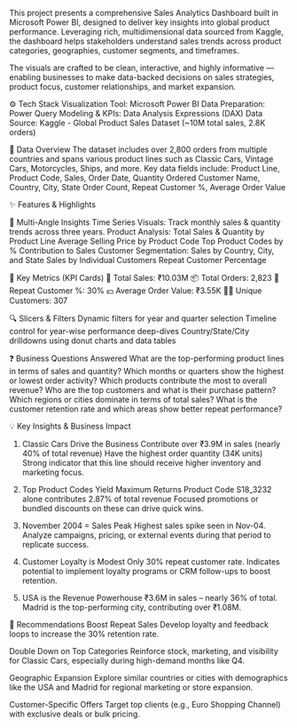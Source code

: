 This project presents a comprehensive Sales Analytics Dashboard built in Microsoft Power BI, designed to deliver key insights into global product performance. Leveraging rich, multidimensional data sourced from Kaggle, the dashboard helps stakeholders understand sales trends across product categories, geographies, customer segments, and timeframes.

The visuals are crafted to be clean, interactive, and highly informative — enabling businesses to make data-backed decisions on sales strategies, product focus, customer relationships, and market expansion.

⚙️ Tech Stack
Visualization Tool: Microsoft Power BI
Data Preparation: Power Query
Modeling & KPIs: Data Analysis Expressions (DAX)
Data Source: Kaggle - Global Product Sales Dataset (~10M total sales, 2.8K orders)

📁 Data Overview
The dataset includes over 2,800 orders from multiple countries and spans various product lines such as Classic Cars, Vintage Cars, Motorcycles, Ships, and more. Key data fields include:
Product Line, Product Code, Sales, Order Date, Quantity Ordered
Customer Name, Country, City, State
Order Count, Repeat Customer %, Average Order Value

✨ Features & Highlights

🧩 Multi-Angle Insights
Time Series Visuals: Track monthly sales & quantity trends across three years.
Product Analysis:
Total Sales & Quantity by Product Line
Average Selling Price by Product Code
Top Product Codes by % Contribution to Sales
Customer Segmentation:
Sales by Country, City, and State
Sales by Individual Customers
Repeat Customer Percentage

📌 Key Metrics (KPI Cards)
🧾 Total Sales: ₹10.03M
📦 Total Orders: 2,823
🔁 Repeat Customer %: 30%
💵 Average Order Value: ₹3.55K
🧍‍♂️ Unique Customers: 307

🔍 Slicers & Filters
Dynamic filters for year and quarter selection
Timeline control for year-wise performance deep-dives
Country/State/City drilldowns using donut charts and data tables

❓ Business Questions Answered
What are the top-performing product lines in terms of sales and quantity?
Which months or quarters show the highest or lowest order activity?
Which products contribute the most to overall revenue?
Who are the top customers and what is their purchase pattern?
Which regions or cities dominate in terms of total sales?
What is the customer retention rate and which areas show better repeat performance?

💡 Key Insights & Business Impact
1. Classic Cars Drive the Business
Contribute over ₹3.9M in sales (nearly 40% of total revenue)
Have the highest order quantity (34K units)
Strong indicator that this line should receive higher inventory and marketing focus.

2. Top Product Codes Yield Maximum Returns
Product Code S18_3232 alone contributes 2.87% of total revenue
Focused promotions or bundled discounts on these can drive quick wins.

3. November 2004 = Sales Peak
Highest sales spike seen in Nov-04.
Analyze campaigns, pricing, or external events during that period to replicate success.

4. Customer Loyalty is Modest
Only 30% repeat customer rate.
Indicates potential to implement loyalty programs or CRM follow-ups to boost retention.

5. USA is the Revenue Powerhouse
₹3.6M in sales – nearly 36% of total.
Madrid is the top-performing city, contributing over ₹1.08M.

🧠 Recommendations
Boost Repeat Sales
Develop loyalty and feedback loops to increase the 30% retention rate.

Double Down on Top Categories
Reinforce stock, marketing, and visibility for Classic Cars, especially during high-demand months like Q4.

Geographic Expansion
Explore similar countries or cities with demographics like the USA and Madrid for regional marketing or store expansion.

Customer-Specific Offers
Target top clients (e.g., Euro Shopping Channel) with exclusive deals or bulk pricing.
